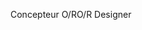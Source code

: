 <span data-ttu-id="b6d35-101">Concepteur O/R</span><span class="sxs-lookup"><span data-stu-id="b6d35-101">O/R Designer</span></span>